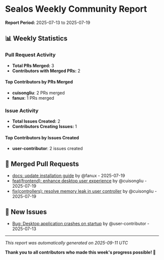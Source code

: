 # Sealos Weekly Community Report

**Report Period:** 2025-07-13 to 2025-07-19

## 📊 Weekly Statistics

### Pull Request Activity

- **Total PRs Merged:** 3
- **Contributors with Merged PRs:** 2

#### Top Contributors by PRs Merged

- **cuisongliu**: 2 PRs merged
- **fanux**: 1 PRs merged

### Issue Activity

- **Total Issues Created:** 2
- **Contributors Creating Issues:** 1

#### Top Contributors by Issues Created

- **user-contributor**: 2 issues created

## 🚀 Merged Pull Requests

- [docs: update installation guide](https://github.com/labring/sealos/pull/1030) by @fanux - 2025-07-19
- [feat(frontend): enhance desktop user experience](https://github.com/labring/sealos/pull/1028) by @cuisongliu - 2025-07-19
- [fix(controllers): resolve memory leak in user controller](https://github.com/labring/sealos/pull/1029) by @cuisongliu - 2025-07-19

## 🐛 New Issues

- [Bug: Desktop application crashes on startup](https://github.com/labring/sealos/issues/2028) by @user-contributor - 2025-07-13

---

*This report was automatically generated on 2025-09-11 UTC*

**Thank you to all contributors who made this week's progress possible! 🎉**
